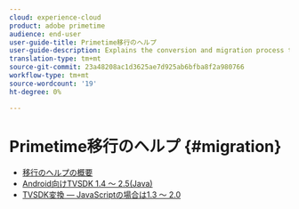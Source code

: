 ```yaml
---
cloud: experience-cloud
product: adobe primetime
audience: end-user
user-guide-title: Primetime移行のヘルプ
user-guide-description: Explains the conversion and migration process to move from your existing Primetime TVSDK Suite to the next-generation suite.
translation-type: tm+mt
source-git-commit: 23a48208ac1d3625ae7d925ab6bfba8f2a980766
workflow-type: tm+mt
source-wordcount: '19'
ht-degree: 0%

---
```



# Primetime移行のヘルプ {#migration}

+ [移行のヘルプの概要](home.md)
+ [Android向けTVSDK 1.4 ～ 2.5(Java)](tvsdk-14-25-android.md)
+ [TVSDK変換 — JavaScriptの場合は1.3 ～ 2.0](tvsdk-13-to-20-for-javascript.md)
